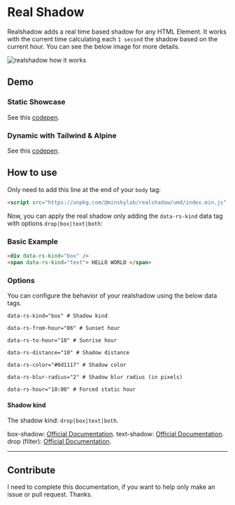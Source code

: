 # Real Shadow

Realshadow adds a real time based shadow for any HTML Element.
It works with the current time calculating each `1 second` the shadow based on the current hour. You can see the below image for more details.

![realshadow how it works](https://i.imgur.com/MPCmzGb.png)

## Demo

### Static Showcase

See this [codepen](https://codepen.io/bregydoc/pen/RwoXPVJ).

### Dynamic with Tailwind & Alpine

See this [codepen](https://codepen.io/bregydoc/pen/JjbgppJ).

## How to use

Only need to add this line at the end of your `body` tag:

```html
<script src="https://unpkg.com/@minskylab/realshadow/umd/index.min.js" type="text/javascript"></script>
```

Now, you can apply the real shadow only adding the `data-rs-kind` data tag with options `drop|box|text|both`:

### Basic Example

```html
<div data-rs-kind="box" />
<span data-rs-kind="text"> HELLO WORLD </span>
```

### Options

You can configure the behavior of your realshadow using the below data tags.

```env
data-rs-kind="box" # Shadow kind
```

```env
data-rs-from-hour="06" # Sunset hour
```

```env
data-rs-to-hour="18" # Sunrise hour
```

```env
data-rs-distance="10" # Shadow distance
```

```env
data-rs-color="#0d1117" # Shadow color
```

```env
data-rs-blur-radius="2" # Shadow blur radius (in pixels)
```

```env
data-rs-hour="10:00" # Forced static hour
```

#### Shadow kind

The shadow kind: `drop|box|text|both`.

box-shadow: [Official Documentation](https://developer.mozilla.org/en-US/docs/Web/CSS/box-shadow).
text-shadow: [Official Documentation](https://developer.mozilla.org/en-US/docs/Web/CSS/text-shadow).
drop (filter): [Official Documentation](https://developer.mozilla.org/en-US/docs/Web/CSS/filter).

---

## Contribute

I need to complete this documentation, if you want to help only make an issue or pull request. Thanks.

